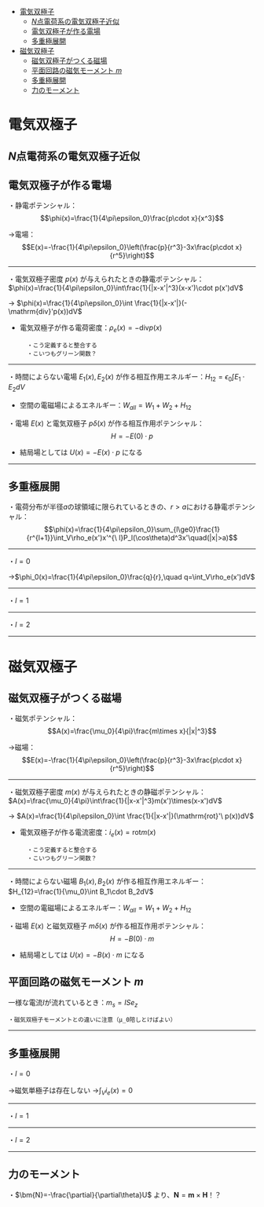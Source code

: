 
- [電気双極子](#電気双極子)
  - [$N$点電荷系の電気双極子近似](#n点電荷系の電気双極子近似)
  - [電気双極子が作る電場](#電気双極子が作る電場)
  - [多重極展開](#多重極展開)
- [磁気双極子](#磁気双極子)
  - [磁気双極子がつくる磁場](#磁気双極子がつくる磁場)
  - [平面回路の磁気モーメント $m$](#平面回路の磁気モーメント-m)
  - [多重極展開](#多重極展開-1)
  - [力のモーメント](#力のモーメント)





# 電気双極子

## $N$点電荷系の電気双極子近似

## 電気双極子が作る電場

・静電ポテンシャル：$$\phi(x)=\frac{1}{4\pi\epsilon_0}\frac{p\cdot x}{x^3}$$

→電場：
$$E(x)=-\frac{1}{4\pi\epsilon_0}\left(\frac{p}{r^3}-3x\frac{p\cdot x}{r^5}\right)$$

---

・電気双極子密度 $p(x)$ が与えられたときの静電ポテンシャル：
$\phi(x)=\frac{1}{4\pi\epsilon_0}\int\frac{1}{|x-x'|^3}(x-x')\cdot p(x')dV$

→ $\phi(x)=\frac{1}{4\pi\epsilon_0}\int \frac{1}{|x-x'|}(-\mathrm{div}'p(x))dV$

- 電気双極子が作る電荷密度：$\rho_e(x)=-\mathrm{div}p(x)$

        ・こう定義すると整合する
        ・こいつもグリーン関数？

---

・時間によらない電場 $E_1(x),E_2(x)$ が作る相互作用エネルギー：$H_{12}=\epsilon_0\int E_1\cdot E_2dV$

- 空間の電磁場によるエネルギー：$W_{all}=W_1+W_2+H_{12}$

・電場 $E(x)$ と電気双極子 $p\delta(x)$ が作る相互作用ポテンシャル：
$$H=-E(0)\cdot p$$

- 結局場としては $U(x)=-E(x)\cdot p$ になる

---

## 多重極展開

・電荷分布が半径$a$の球領域に限られているときの、$r>a$における静電ポテンシャル：
$$\phi(x)=\frac{1}{4\pi\epsilon_0}\sum_{l\ge0}\frac{1}{r^{l+1}}\int_V\rho_e(x')x'^{\ l}P_l(\cos\theta)d^3x'\quad(|x|>a)$$

---

・$l=0$

→$\phi_0(x)=\frac{1}{4\pi\epsilon_0}\frac{q}{r},\quad q=\int_V\rho_e(x')dV$

---

・$l=1$

---

・$l=2$

---

# 磁気双極子

## 磁気双極子がつくる磁場

・磁気ポテンシャル：$$A(x)=\frac{\mu_0}{4\pi}\frac{m\times x}{|x|^3}$$

→磁場：
$$E(x)=-\frac{1}{4\pi\epsilon_0}\left(\frac{p}{r^3}-3x\frac{p\cdot x}{r^5}\right)$$

---

・磁気双極子密度 $m(x)$ が与えられたときの静磁ポテンシャル：
$A(x)=\frac{\mu_0}{4\pi}\int\frac{1}{|x-x'|^3}m(x')\times(x-x')dV$

→ $A(x)=\frac{1}{4\pi\epsilon_0}\int \frac{1}{|x-x'|}(\mathrm{rot}'\ p(x))dV$

- 電気双極子が作る電流密度：$i_e(x)=\mathrm{rot}m(x)$

        ・こう定義すると整合する
        ・こいつもグリーン関数？

---

・時間によらない磁場 $B_1(x),B_2(x)$ が作る相互作用エネルギー：$H_{12}=\frac{1}{\mu_0}\int B_1\cdot B_2dV$

- 空間の電磁場によるエネルギー：$W_{all}=W_1+W_2+H_{12}$

・磁場 $E(x)$ と磁気双極子 $m\delta(x)$ が作る相互作用ポテンシャル：
$$H=-B(0)\cdot m$$

- 結局場としては $U(x)=-B(x)\cdot m$ になる

## 平面回路の磁気モーメント $m$

一様な電流$I$が流れているとき：$m_s=ISe_z$

    ・磁気双極子モーメントとの違いに注意（μ_0陪しとけばよい）

---

## 多重極展開

・$l=0$

→磁気単極子は存在しない
→$\int_V i_e(x)=0$

---

・$l=1$

---

・$l=2$

---

## 力のモーメント

・$\bm{N}=-\frac{\partial}{\partial\theta}U$
より、$\bm{N}=\bm{m}\times\bm{H}$！？